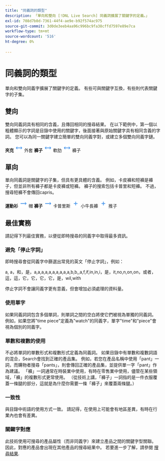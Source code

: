 ```yaml
---
title: "同義詞的類型"
description: 「單向和雙向 [!DNL Live Search] 同義詞擴展了關鍵字的定義。」
exl-id: 708d7b0d-7361-44f4-ae9e-b92f574ac975
source-git-commit: 3d0de3eeb4aa96c996bc9fa38cffd7597e89e7ca
workflow-type: tm+mt
source-wordcount: '516'
ht-degree: 0%

---
```


# 同義詞的類型

單向和雙向同義字擴展了關鍵字的定義。 有些可與關鍵字互換，有些則代表關鍵字的子集。

## 雙向

雙向同義詞具有相同的含義，且傳回相同的搜尋結果。 在以下範例中，第一個以粗體顯示的字詞是目錄中使用的關鍵字，後面接著與原始關鍵字具有相同含義的字詞。 您可以為同一關鍵字建立簡單的雙向同義字對，或建立多個雙向同義字鏈。

**夾克** ![雙向選擇器](assets/btn-two-way.png) 外套
**褲子** ![雙向選擇器](assets/btn-two-way.png) 軟肋 ![雙向選擇器](assets/btn-two-way.png) 褲子

## 單向

單向同義詞是關鍵字的子集，但具有更具體的含義。 例如，卡皮褲和短褲是褲子，但並非所有褲子都是卡皮褲或短褲。 褲子的搜索包括卡普里和短褲。 不過，搜尋短褲不會傳回capris。

**運動衫** ![單向選擇器](assets/btn-one-way.png) 帽
**褲子** ![單向選擇器](assets/btn-one-way.png) 卡普里斯 ![多個單向選擇器](assets/btn-multiple-one-way.png) 小牛長褲 ![多個單向選擇器](assets/btn-multiple-one-way.png) 推子

## 最佳實務

請記得下列最佳實務，以便從即時搜尋的同義字中取得最多資訊。

### 避免「停止字詞」

即時搜尋會從同義字中篩選出常見的英文「停止字詞」，例如：

a, a，和，是，a,a,a,a,a,a,a,a,a,a,b,b,,a,f,if,in,in,i，是，it,no,n,on,on，或者，這，這，它，它，它，它，是，wil,with

停止字詞不會讓同義字更有意義，但會增加必須處理的資料量。

### 使用單字

如果同義詞詞包含多個單詞，則單詞之間的空白將使它們被視為單獨的同義詞。 例如，如果您將&quot;time piece&quot;定義為&quot;watch&quot;的同義字，單字&quot;time&quot;和&quot;piece&quot;會視為個別的同義字。

### 單數和複數的使用

不必將單詞的單數形式和複數形式定義為同義詞。 如果目錄中有單數和複數詞語的混合，Search會找到正確的產品集。 例如，若您在產品名稱中使用「pant」一詞，而購物者搜尋「pants」，則會傳回正確的產品集，並提供單一字「pant」作為建議。 「褲」一詞通常在時裝業中使用，有時在零售業中使用，儘管在某些領域，「褲」的複數形式更常使用。 （從技術上講，「褲子」一詞指的是一件衣服覆蓋一條腿的部分，這就是為什麼你需要一條「褲子」來覆蓋兩條腿。）

### 一致性

與目錄中術語的使用方式一致。 請記得，在使用上可能會有地區差異，有時在行業內也會有差異。

### 關鍵字對應

此技術使用可搜尋的產品屬性（而非同義字）來建立產品之間的關鍵字型關聯。 因此，對應的產品會出現在其他產品的搜尋結果中。 若要進一步了解，請參閱 [搜尋結果](https://experienceleague.adobe.com/docs/commerce-admin/catalog/catalog/search/search-results.html).
